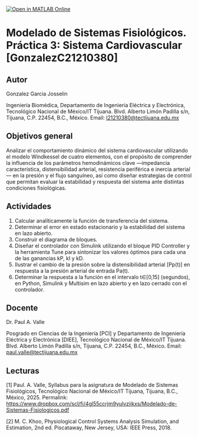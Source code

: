 [![Open in MATLAB Online](https://www.mathworks.com/images/responsive/global/open-in-matlab-online.svg)](https://matlab.mathworks.com/open/github/v1?repo=josselin81/MSF-Practica-3)
# Modelado de Sistemas Fisiológicos. Práctica 3: Sistema Cardiovascular [GonzalezC21210380]

## Autor
Gonzalez Garcia Josselin

Ingeniería Biomédica, Departamento de Ingeniería Eléctrica y Electrónica, Tecnológico Nacional de México/IT Tijuana. Blvd. Alberto Limón Padilla s/n, Tijuana, C.P. 22454, B.C., México. Email: l21210380@tectijuana.edu.mx

## Objetivos general
Analizar el comportamiento dinámico del sistema cardiovascular utilizando el modelo Windkessel de cuatro elementos, con el propósito de comprender la influencia de los parámetros hemodinámicos clave —impedancia característica, distensibilidad arterial, resistencia periférica e inercia arterial— en la presión y el flujo sanguíneo, así como diseñar estrategias de control que permitan evaluar la estabilidad y respuesta del sistema ante distintas condiciones fisiológicas.

## Actividades
1. Calcular analíticamente la función de transferencia del sistema.
2. Determinar el error en estado estacionario y la estabilidad del sistema en lazo abierto.
3. Construir el diagrama de bloques.
4. Diseñar el controlador con Simulink utilizando el bloque PID Controller y la herramienta Tune para sintonizar los valores óptimos para cada una de las ganancias kP, kI y kD.
5. Ilustrar el cambio de la presión sobre la distensibilidad arterial [Pp(t)] en respuesta a la presión arterial de entrada Pa(t).
6. Determinar la respuesta a la función en el intervalo t∈[0,15] (segundos), en Python, Simulink y Multisim en lazo abierto y en lazo cerrado con el controlador.

## Docente
Dr. Paul A. Valle

Posgrado en Ciencias de la Ingeniería [PCI] y Departamento de Ingeniería Eléctrica y Electrónica [DIEE], Tecnológico Nacional de México/IT Tijuana. Blvd. Alberto Limón Padilla s/n, Tijuana, C.P. 22454, B.C., México. Email: paul.valle@tectijuana.edu.mx

## Lecturas
[1] Paul. A. Valle, Syllabus para la asignatura de Modelado de Sistemas Fisiológicos, Tecnológico Nacional de México/IT Tijuana, Tijuana, B.C., México, 2025. Permalink: https://www.dropbox.com/scl/fi/4gl55ccrjm9yulvziikxs/Modelado-de-Sistemas-Fisiologicos.pdf

[2] M. C. Khoo, Physiological Control Systems Analysis Simulation, and Estimation, 2nd ed. Piscataway, New Jersey, USA: IEEE Press, 2018.
